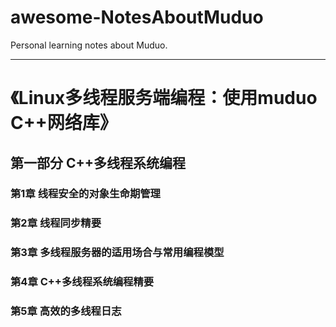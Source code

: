 # awesome-NotesAboutMuduo
Personal learning notes about Muduo.

---

# 《Linux多线程服务端编程：使用muduo C++网络库》

## 第一部分 C++多线程系统编程

### 第1章 线程安全的对象生命期管理

### 第2章 线程同步精要

### 第3章 多线程服务器的适用场合与常用编程模型

### 第4章 C++多线程系统编程精要

### 第5章 高效的多线程日志



